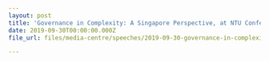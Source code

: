 ```yaml
---
layout: post
title: 'Governance in Complexity: A Singapore Perspective, at NTU Conference on Complex Systems, 30 Sep 2019'
date: 2019-09-30T00:00:00.000Z
file_url: files/media-centre/speeches/2019-09-30-governance-in-complexity.pdf

---
```


